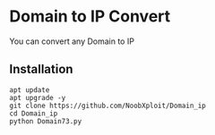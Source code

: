 # Domain to IP Convert
You can convert any Domain to IP

## Installation

````
apt update
apt upgrade -y
git clone https://github.com/NoobXploit/Domain_ip
cd Domain_ip
python Domain73.py
````
